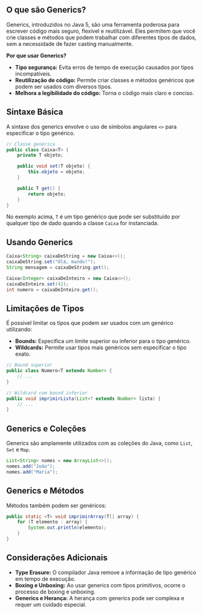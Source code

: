 ## O que são Generics?
Generics, introduzidos no Java 5, são uma ferramenta poderosa para escrever código mais seguro, flexível e reutilizável. Eles permitem que você crie classes e métodos que podem trabalhar com diferentes tipos de dados, sem a necessidade de fazer casting manualmente.

**Por que usar Generics?**
- **Tipo segurança:** Evita erros de tempo de execução causados por tipos incompatíveis.
- **Reutilização de código:** Permite criar classes e métodos genéricos que podem ser usados com diversos tipos.
- **Melhora a legibilidade do código:** Torna o código mais claro e conciso.

## Sintaxe Básica
A sintaxe dos generics envolve o uso de símbolos angulares `<>` para especificar o tipo genérico.
```java
// Classe genérica
public class Caixa<T> {
    private T objeto;

    public void set(T objeto) {
        this.objeto = objeto;
    }

    public T get() {
        return objeto;
    }
}
```
No exemplo acima, `T` é um tipo genérico que pode ser substituído por qualquer tipo de dado quando a classe `Caixa` for instanciada.

## Usando Generics
```java
Caixa<String> caixaDeString = new Caixa<>();
caixaDeString.set("Olá, mundo!");
String mensagem = caixaDeString.get();

Caixa<Integer> caixaDeInteiro = new Caixa<>();
caixaDeInteiro.set(42);
int numero = caixaDeInteiro.get();
```

## Limitações de Tipos
É possível limitar os tipos que podem ser usados com um genérico utilizando:
- **Bounds:** Especifica um limite superior ou inferior para o tipo genérico.
- **Wildcards:** Permite usar tipos mais genéricos sem especificar o tipo exato.

```java
// Bound superior
public class Numero<T extends Number> {
    // ...
}

// Wildcard com bound inferior
public void imprimirLista(List<? extends Number> lista) {
    // ...
}
```

## Generics e Coleções
Generics são amplamente utilizados com as coleções do Java, como `List`, `Set` e `Map`.
```java
List<String> nomes = new ArrayList<>();
nomes.add("João");
nomes.add("Maria");
```

## Generics e Métodos
Métodos também podem ser genéricos:
```java
public static <T> void imprimirArray(T[] array) {
    for (T elemento : array) {
        System.out.println(elemento);
    }
}
```

## Considerações Adicionais
- **Type Erasure:** O compilador Java remove a informação de tipo genérico em tempo de execução.
- **Boxing e Unboxing:** Ao usar generics com tipos primitivos, ocorre o processo de boxing e unboxing.
- **Generics e Herança:** A herança com generics pode ser complexa e requer um cuidado especial.
